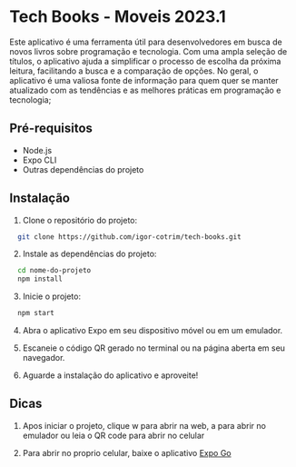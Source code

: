 
# Tech Books - Moveis 2023.1

Este aplicativo é uma ferramenta útil para desenvolvedores em busca de novos livros sobre programação e tecnologia. Com uma ampla seleção de títulos, o aplicativo ajuda a simplificar o processo de escolha da próxima leitura, facilitando a busca e a comparação de opções. No geral, o aplicativo é uma valiosa fonte de informação para quem quer se manter atualizado com as tendências e as melhores práticas em programação e tecnologia;

## Pré-requisitos

* Node.js
* Expo CLI
* Outras dependências do projeto

## Instalação

1. Clone o repositório do projeto:
```bash
  git clone https://github.com/igor-cotrim/tech-books.git
```

2. Instale as dependências do projeto:
```bash
  cd nome-do-projeto
  npm install
```

3. Inicie o projeto:
```bash
  npm start
```

4. Abra o aplicativo Expo em seu dispositivo móvel ou em um emulador.

5. Escaneie o código QR gerado no terminal ou na página aberta em seu navegador.

6. Aguarde a instalação do aplicativo e aproveite!

## Dicas

1. Apos iniciar o projeto, clique w para abrir na web, a para abrir no emulador ou leia o QR code para abrir no celular

2. Para abrir no proprio celular, baixe o aplicativo [Expo Go](https://play.google.com/store/apps/details?id=host.exp.exponent&hl=pt_BR&gl=US&pli=1)